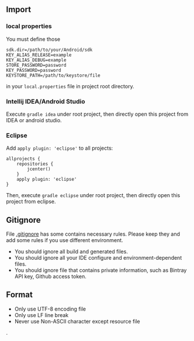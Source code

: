 ## Import


### local properties

You must define those

    sdk.dir=/path/to/your/Android/sdk
    KEY_ALIAS_RELEASE=example
    KEY_ALIAS_DEBUG=example
    STORE_PASSWORD=password
    KEY_PASSWORD=password
    KEYSTORE_PATH=/path/to/keystore/file

in your ```local.properties``` file in project root directory.

### Intellij IDEA/Android Studio

Execute ```gradle idea``` under root project, then directly open this project from IDEA or android studio.

### Eclipse


Add ```apply plugin: 'eclipse'``` to all projects:

```
allprojects {
    repositories {
        jcenter()
    }
    apply plugin: 'eclipse'
}
```

Then, execute ```gradle eclipse``` under root project, then directly open this project from eclipse.



## Gitignore

File [.gitignore](.gitignore) has some contains necessary rules. Please keep they and add some rules if you use different environment.

- You should ignore all build and generated files.
- You should ignore all your IDE configure and environment-dependent files.
- You should ignore file that contains private information, such as Bintray API key, Github access token.


## Format

- Only use UTF-8 encoding file
- Only use LF line break
- Never use Non-ASCII character except resource file


























.




